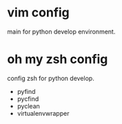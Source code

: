 # vim config

main for python develop environment.

# oh my zsh config

config zsh for python develop.

+ pyfind 
+ pycfind
+ pyclean
+ virtualenvwrapper

